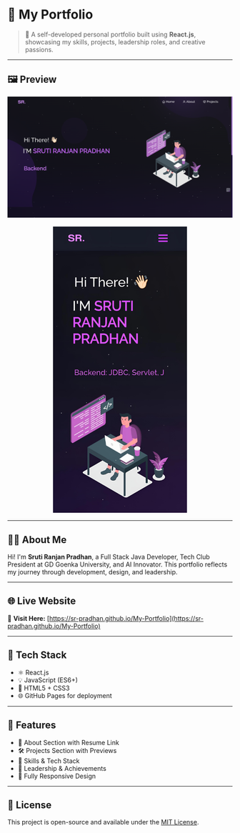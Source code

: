 # 💼 My Portfolio

> 🚀 A self-developed personal portfolio built using **React.js**, showcasing my skills, projects, leadership roles, and creative passions.

---

## 🖼️ Preview

<p align="center">
  <img src="https://raw.githubusercontent.com/SR-Pradhan/My-Portfolio/main/images/laptop.png" alt="Laptop" width="600"/>
  <br/><br/>
  <img src="https://raw.githubusercontent.com/SR-Pradhan/My-Portfolio/main/images/phone.jpeg" alt="Phone" width="300"/>
</p>

---

## 🧑‍💻 About Me

Hi! I'm **Sruti Ranjan Pradhan**, a Full Stack Java Developer, Tech Club President at GD Goenka University, and AI Innovator. This portfolio reflects my journey through development, design, and leadership.

---

## 🌐 Live Website

🔗 **Visit Here:** [https://sr-pradhan.github.io/My-Portfolio](https://sr-pradhan.github.io/My-Portfolio)

---

## 🔧 Tech Stack

- ⚛️ React.js  
- 💡 JavaScript (ES6+)  
- 🎨 HTML5 + CSS3  
- 🌐 GitHub Pages for deployment  

---

## 🚀 Features

- 🧑 About Section with Resume Link  
- 🛠️ Projects Section with Previews  
- 💼 Skills & Tech Stack  
- 🧭 Leadership & Achievements  
- 📱 Fully Responsive Design  

---

## 📝 License

This project is open-source and available under the [MIT License](LICENSE).
